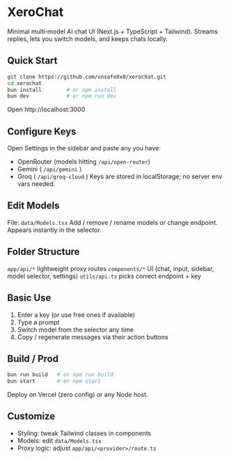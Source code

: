 # XeroChat

Minimal multi‑model AI chat UI (Next.js + TypeScript + Tailwind). Streams replies, lets you switch models, and keeps chats locally.

## Quick Start

```bash
git clone https://github.com/unsafe0x0/xerochat.git
cd xerochat
bun install        # or npm install
bun dev            # or npm run dev
```

Open http://localhost:3000

## Configure Keys

Open Settings in the sidebar and paste any you have:

- OpenRouter (models hitting `/api/open-router`)
- Gemini ( `/api/gemini` )
- Groq ( `/api/groq-cloud` )
  Keys are stored in localStorage; no server env vars needed.

## Edit Models

File: `data/Models.tsx`
Add / remove / rename models or change endpoint. Appears instantly in the selector.

## Folder Structure

`app/api/*` lightweight proxy routes
`components/*` UI (chat, input, sidebar, model selector, settings)
`utils/api.ts` picks correct endpoint + key

## Basic Use

1. Enter a key (or use free ones if available)
2. Type a prompt
3. Switch model from the selector any time
4. Copy / regenerate messages via their action buttons

## Build / Prod

```bash
bun run build   # or npm run build
bun start       # or npm start
```

Deploy on Vercel (zero config) or any Node host.

## Customize

- Styling: tweak Tailwind classes in components
- Models: edit `data/Models.tsx`
- Proxy logic: adjust `app/api/<provider>/route.ts`
